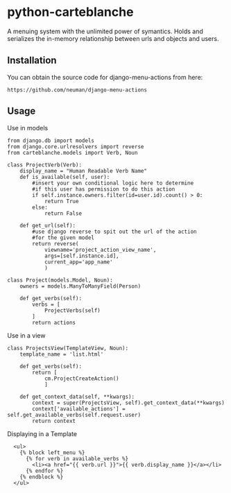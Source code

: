 python-carteblanche
===================

A menuing system with the unlimited power of symantics. Holds and serializes the in-memory relationship between urls and objects and users.


Installation
------------
You can obtain the source code for django-menu-actions from here:

    https://github.com/neuman/django-menu-actions

Usage
-----

Use in models

    from django.db import models
    from django.core.urlresolvers import reverse
    from carteblanche.models import Verb, Noun

	class ProjectVerb(Verb):
	    display_name = "Human Readable Verb Name"
	    def is_available(self, user):
	    	#insert your own conditional logic here to determine 
	    	#if this user has permission to do this action
	        if self.instance.owners.filter(id=user.id).count() > 0:
	            return True
	        else:
	            return False

	    def get_url(self):
	    	#use django reverse to spit out the url of the action 
	    	#for the given model
	        return reverse(
	        	viewname='project_action_view_name', 
	        	args=[self.instance.id], 
	        	current_app='app_name'
	        	)

	class Project(models.Model, Noun):
	    owners = models.ManyToManyField(Person)

	    def get_verbs(self):
	        verbs = [
	            ProjectVerbs(self)
	        ]
	        return actions

Use in a view 

	class ProjectsView(TemplateView, Noun):
	    template_name = 'list.html'

	    def get_verbs(self):
	        return [
	            cm.ProjectCreateAction()
	            ]

	    def get_context_data(self, **kwargs):
	        context = super(ProjectsView, self).get_context_data(**kwargs)
	        context['available_actions'] = self.get_available_verbs(self.request.user)
	        return context

Displaying in a Template

      <ul>
        {% block left_menu %}
          {% for verb in available_verbs %}
          	<li><a href="{{ verb.url }}">{{ verb.display_name }}</a></li>
          {% endfor %}
        {% endblock %}
      </ul>